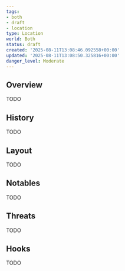 ```yaml
---
tags:
- both
- draft
- location
type: Location
world: Both
status: draft
created: '2025-08-11T13:08:46.092558+00:00'
updated: '2025-08-11T13:08:50.325816+00:00'
danger_level: Moderate
---
```



## Overview

TODO
## History

TODO
## Layout

TODO
## Notables

TODO
## Threats

TODO
## Hooks

TODO

